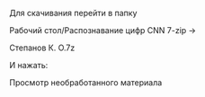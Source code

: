 Для скачивания перейти в папку

Рабочий стол/Распознавание цифр CNN 7-zip ->

Степанов К. О.7z

И нажать:

Просмотр необработанного материала
